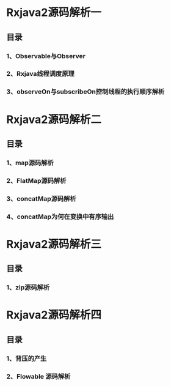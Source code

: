 # Rxjava2源码解析一
## 目录
### 1、Observable与Observer
### 2、Rxjava线程调度原理
### 3、observeOn与subscribeOn控制线程的执行顺序解析

# Rxjava2源码解析二
## 目录
### 1、map源码解析
### 2、FlatMap源码解析
### 3、concatMap源码解析
### 4、concatMap为何在变换中有序输出

# Rxjava2源码解析三
## 目录
### 1、zip源码解析

# Rxjava2源码解析四
## 目录
### 1、背压的产生
### 2、Flowable 源码解析
